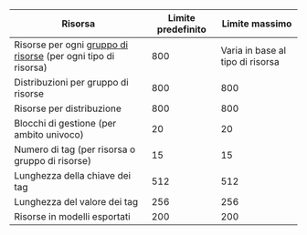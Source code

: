 | Risorsa | Limite predefinito | Limite massimo |
| --- | --- | --- |
| Risorse per ogni [gruppo di risorse](../articles/azure-resource-manager/resource-group-overview.md#resource-groups) (per ogni tipo di risorsa) |800 |Varia in base al tipo di risorsa |
| Distribuzioni per gruppo di risorse |800 |800 |
| Risorse per distribuzione |800 |800 |
| Blocchi di gestione (per ambito univoco) |20 |20 |
| Numero di tag (per risorsa o gruppo di risorse) |15 |15 |
| Lunghezza della chiave dei tag |512 |512 |
| Lunghezza del valore dei tag |256 |256 |
| Risorse in modelli esportati |200 |200 |

